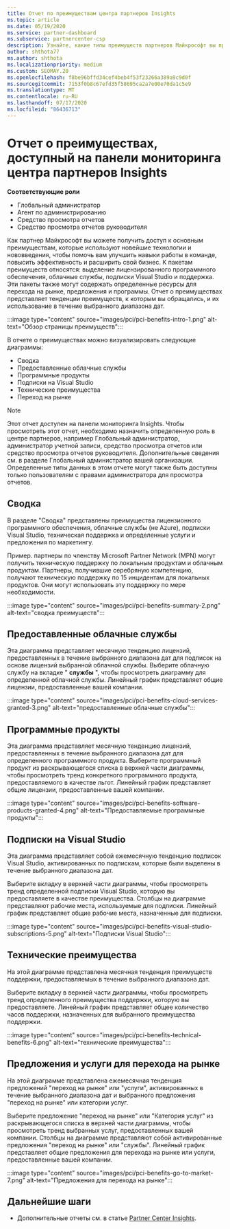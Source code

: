 ```yaml
---
title: Отчет по преимуществам центра партнеров Insights
ms.topic: article
ms.date: 05/19/2020
ms.service: partner-dashboard
ms.subservice: partnercenter-csp
description: Узнайте, какие типы преимуществ партнеров Майкрософт вы предоставили для развития вашего бизнеса, повышения эффективности и улучшения навыков вашей команды.
author: shthota77
ms.author: shthota
ms.localizationpriority: medium
ms.custom: SEOMAY.20
ms.openlocfilehash: f8be96bffd34cef4beb4f53f23266a389a9c9d0f
ms.sourcegitcommit: 7153f0b8c67efd35f58695ca2a7e00e70da1c5e9
ms.translationtype: MT
ms.contentlocale: ru-RU
ms.lasthandoff: 07/17/2020
ms.locfileid: "86436713"
---
```

# <a name="benefits-report-available-from-the-partner-center-insights-dashboard"></a>Отчет о преимуществах, доступный на панели мониторинга центра партнеров Insights

**Соответствующие роли**

- Глобальный администратор
- Агент по администрированию
- Средство просмотра отчетов
- Средство просмотра отчетов руководителя

Как партнер Майкрософт вы можете получить доступ к основным преимуществам, которые используют новейшие технологии и нововведения, чтобы помочь вам улучшить навыки работы в команде, повысить эффективность и расширить свой бизнес. К пакетам преимуществ относятся: выделение лицензированного программного обеспечения, облачные службы, подписки Visual Studio и поддержка. Эти пакеты также могут содержать определенные ресурсы для перехода на рынке, предложения и программы. Отчет о преимуществах представляет тенденции преимуществ, к которым вы обращались, и их использование в течение выбранного диапазона дат.

:::image type="content" source="images/pci/pci-benefits-intro-1.png" alt-text="Обзор страницы преимуществ":::

В отчете о преимуществах можно визуализировать следующие диаграммы:

- Сводка
- Предоставленные облачные службы
- Программные продукты
- Подписки на Visual Studio
- Технические преимущества
- Переход на рынке

 > [!NOTE]
 > Этот отчет доступен на панели мониторинга Insights. Чтобы просмотреть этот отчет, необходимо назначить определенную роль в центре партнеров, например Глобальный администратор, администратор учетной записи, средство просмотра отчетов или средство просмотра отчетов руководителя. Дополнительные сведения см. в разделе Глобальный администратор вашей организации. Определенные типы данных в этом отчете могут также быть доступны только пользователям с правами администратора для просмотра отчетов.

## <a name="summary"></a>Сводка

В разделе "Сводка" представлены преимущества лицензионного программного обеспечения, облачные службы (не Azure), подписки Visual Studio, техническая поддержка и определенные услуги и предложения по маркетингу.

Пример. партнеры по членству Microsoft Partner Network (MPN) могут получить техническую поддержку по локальным продуктам и облачным продуктам. Партнеры, получившие серебряную компетенцию, получают техническую поддержку по 15 инцидентам для локальных продуктов. Они могут использовать эту поддержку по мере необходимости. 

:::image type="content" source="images/pci/pci-benefits-summary-2.png" alt-text="сводка преимуществ":::

## <a name="cloud-services-granted"></a>Предоставленные облачные службы

Эта диаграмма представляет месячную тенденцию лицензий, предоставленных в течение выбранного диапазона дат для подписок на основе лицензий выбранной облачной службы.
Выберите облачную службу на вкладке " **службы** ", чтобы просмотреть диаграмму для определенной облачной службы. Линейный график представляет общие лицензии, предоставленные вашей компании.

:::image type="content" source="images/pci/pci-benefits-cloud-services-granted-3.png" alt-text="предоставленные облачные службы":::

## <a name="software-products"></a>Программные продукты

Эта диаграмма представляет месячную тенденцию лицензий, предоставленных в течение выбранного диапазона дат для определенного программного продукта. Выберите программный продукт из раскрывающегося списка в верхней части диаграммы, чтобы просмотреть тренд конкретного программного продукта, предоставляемого в качестве льгот. Линейный график представляет общие лицензии, предоставленные вашей компании.

:::image type="content" source="images/pci/pci-benefits-software-products-granted-4.png" alt-text="Предоставляемые программные продукты":::

## <a name="visual-studio-subscriptions"></a>Подписки на Visual Studio

Эта диаграмма представляет собой ежемесячную тенденцию подписок Visual Studio, активированных по подпискам, которые были выделены в течение выбранного диапазона дат.

Выберите вкладку в верхней части диаграммы, чтобы просмотреть тренд определенной подписки Visual Studio, которую вы предоставляете в качестве преимущества. Столбцы на диаграмме представляют рабочие места, используемые для подписки. Линейный график представляет общие рабочие места, назначенные для подписки.

:::image type="content" source="images/pci/pci-benefits-visual-studio-subscriptions-5.png" alt-text="Подписки Visual Studio":::

## <a name="technical-benefits"></a>Технические преимущества

На этой диаграмме представлена месячная тенденция преимуществ поддержки, предоставляемых в течение выбранного диапазона дат.

Выберите вкладку в верхней части диаграммы, чтобы просмотреть тренд определенного преимущества поддержки, которую вы предоставляете. Линейный график представляет общее количество часов поддержки, назначенных для выбранного преимущества поддержки.

:::image type="content" source="images/pci/pci-benefits-technical-benefits-6.png" alt-text="технические преимущества":::

## <a name="go-to-market-offers-or-services"></a>Предложения и услуги для перехода на рынке

На этой диаграмме представлена ежемесячная тенденция предложений "переход на рынке" или "услуги", активированных в течение выбранного диапазона дат и выбранного предложения "переход на рынке" или категории услуг.

Выберите предложение "переход на рынке" или "Категория услуг" из раскрывающегося списка в верхней части диаграммы, чтобы просмотреть тренд выбранных услуг, предоставленных вашей компании. Столбцы на диаграмме представляют собой активированные предложения "переход на рынке" или "службы". Линейный график представляет общие предложения для перехода на рынке или услуги, предоставленные вашей компании.

:::image type="content" source="images/pci/pci-benefits-go-to-market-7.png" alt-text="Предложения для перехода на рынке":::

## <a name="next-steps"></a>Дальнейшие шаги

- Дополнительные отчеты см. в статье [Partner Center Insights](partner-center-insights.md).
